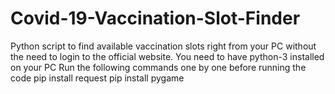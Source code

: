 # Covid-19-Vaccination-Slot-Finder
Python script to find available vaccination slots right from your PC without the need to login to the official website. 
You need to have python-3 installed  on your PC
Run the following commands  one by one before running the code
pip install request
pip install pygame
